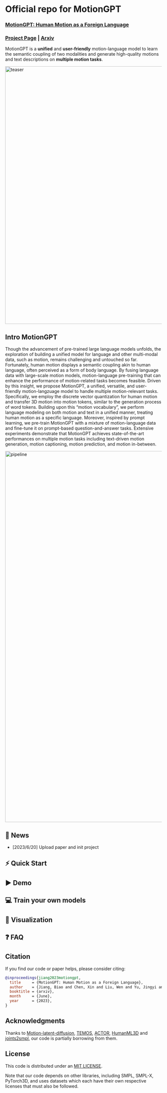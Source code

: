 # Official repo for MotionGPT
### [MotionGPT: Human Motion as a Foreign Language](https://motion-gpt.github.io/)

### [Project Page](https://motion-gpt.github.io/) | [Arxiv](https://arxiv.org/abs/2212.04048)

MotionGPT is a **unified** and **user-friendly** motion-language model to learn the semantic coupling of two modalities and generate high-quality motions and text descriptions on **multiple motion tasks**.

<img width="829" alt="teaser" src="https://github.com/OpenMotionLab/MotionGPT/assets/16475892/05690bd9-16d4-4f87-a001-505f2e878197">

## Intro MotionGPT
Though the advancement of pre-trained large language models unfolds, the exploration of building a unified model for language and other multi-modal data, such as motion, remains challenging and untouched so far. Fortunately, human motion displays a semantic coupling akin to human language, often perceived as a form of body language. By fusing language data with large-scale motion models, motion-language pre-training that can enhance the performance of motion-related tasks becomes feasible. Driven by this insight, we propose MotionGPT, a unified, versatile, and user-friendly motion-langzuage model to handle multiple motion-relevant tasks. Specifically, we employ the discrete vector quantization for human motion and transfer 3D motion into motion tokens, similar to the generation process of word tokens. Building upon this “motion vocabulary”, we perform language modeling on both motion and text in a unified manner, treating human motion as a specific language. Moreover, inspired by prompt learning, we pre-train MotionGPT with a mixture of motion-language data and fine-tune it on prompt-based question-and-answer tasks. Extensive experiments demonstrate that MotionGPT achieves state-of-the-art performances on multiple motion tasks including text-driven motion generation, motion captioning, motion prediction, and motion in-between.

<img width="1194" alt="pipeline" src="https://github.com/OpenMotionLab/MotionGPT/assets/16475892/5c7c455a-87c1-4b7e-b1e6-9e9433143e57">

## 🚩 News

- [2023/6/20] Upload paper and init project

## ⚡ Quick Start

## ▶️ Demo

## 💻 Train your own models

## 👀 Visualization

## ❓ FAQ

## Citation

If you find our code or paper helps, please consider citing:

```bibtex
@inproceedings{jiang2023motiongpt,
  title     = {MotionGPT: Human Motion as a Foreign Language},
  author    = {Jiang, Biao and Chen, Xin and Liu, Wen and Yu, Jingyi and Yu, Gang and Chen, Tao},
  booktitle = {arxiv},
  month     = {June},
  year      = {2023},
}
```

## Acknowledgments

Thanks to [Motion-latent-diffusion](https://github.com/ChenFengYe/motion-latent-diffusion), [TEMOS](https://github.com/Mathux/TEMOS), [ACTOR](https://github.com/Mathux/ACTOR), [HumanML3D](https://github.com/EricGuo5513/HumanML3D) and [joints2smpl](https://github.com/wangsen1312/joints2smpl), our code is partially borrowing from them.

## License

This code is distributed under an [MIT LICENSE](LICENSE).

Note that our code depends on other libraries, including SMPL, SMPL-X, PyTorch3D, and uses datasets which each have their own respective licenses that must also be followed.
